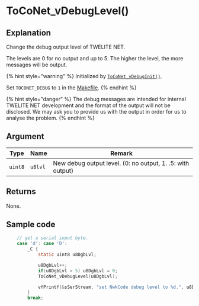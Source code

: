 # ToCoNet_vDebugLevel()

## Explanation

Change the debug output level of TWELITE NET.

The levels are 0 for no output and up to 5. The higher the level, the more messages will be output.

{% hint style="warning" %}
Initialized by [`ToCoNet_vDebugInit()`](toconet_vdebuginit.md).

Set `TOCONET_DEBUG` to `1` in the [Makefile](../../twelite-sdkno/birudonitsuite/makefile-nitsuite.md).
{% endhint %}

{% hint style="danger" %}
The debug messages are intended for internal TWELITE NET development and the format of the output will not be disclosed. We may ask you to provide us with the output in order for us to analyse the problem.
{% endhint %}

## Argument

| Type    | Name    | Remark                                                     |
| ------- | ------- | ---------------------------------------------------------- |
| `uint8` | `u8lvl` | New debug output level. (0: no output, 1. .5: with output) |

## Returns

None.

## Sample code

```c
    // get a serial input byte.
	case 'd': case 'D':
		_C {
			static uint8 u8DgbLvl;

			u8DgbLvl++;
			if(u8DgbLvl > 5) u8DgbLvl = 0;
			ToCoNet_vDebugLevel(u8DgbLvl);

			vfPrintf(&sSerStream, "set NwkCode debug level to %d.", u8DgbLvl);
		}
		break;
```

